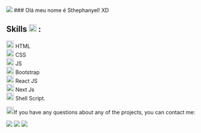 <!--### Hi there 👋-->

<!--
**sthephanyel/sthephanyel** is a ✨ _special_ ✨ repository because its `README.md` (this file) appears on your GitHub profile.

Here are some ideas to get you started:

- 🔭 I’m currently working on ...
- 🌱 I’m currently learning ...
- 👯 I’m looking to collaborate on ...
- 🤔 I’m looking for help with ...
- 💬 Ask me about ...
- 📫 How to reach me: ...
- 😄 Pronouns: ...
- ⚡ Fun fact: ...
-->
<img src="https://i.pinimg.com/564x/f3/23/6d/f3236d054763a548077b89912fc8e8ff.jpg"/>
### Olá meu nome é Sthephanyel! XD

## Skills <img src="https://github.githubassets.com/images/icons/emoji/unicode/1f4bb.png" width="20px"> : </br>
<img src="https://cdn.jsdelivr.net/gh/devicons/devicon/icons/html5/html5-original.svg" width="20px"/> HTML  </br>
<img src="https://cdn.jsdelivr.net/gh/devicons/devicon/icons/css3/css3-original.svg" width="20px" /> CSS </br>
<img src="https://cdn.jsdelivr.net/gh/devicons/devicon/icons/javascript/javascript-original.svg" width="20px"/> JS </br>
<img src="https://cdn.jsdelivr.net/gh/devicons/devicon/icons/bootstrap/bootstrap-original.svg" width="20px"/> Bootstrap </br>
<img src="https://cdn.jsdelivr.net/gh/devicons/devicon/icons/react/react-original.svg" width="20px"/> React JS </br>
<img src="https://cdn.jsdelivr.net/gh/devicons/devicon/icons/nextjs/nextjs-original.svg" width="20px"/> Next Js </br>
<img src="https://cdn.jsdelivr.net/gh/devicons/devicon/icons/bash/bash-original.svg" width="20px"/> Shell Script. </br>

<img src="https://github.githubassets.com/images/icons/emoji/unicode/1f680.png" width="20px">If you have any questions about any of the projects, you can contact me:

[<img src="https://img.shields.io/badge/linkedin-%230077B5.svg?&style=for-the-badge&logo=linkedin&logoColor=white" />](https://www.linkedin.com/in/sthephanyel-silva-pinheiro-a8a875183) 
[<img src = "https://img.shields.io/badge/instagram-%23E4405F.svg?&style=for-the-badge&logo=instagram&logoColor=white">](https://www.instagram.com/sthephanyel_silva/) 
[<img src = "https://img.shields.io/badge/facebook-%231877F2.svg?&style=for-the-badge&logo=facebook&logoColor=white">](https://www.facebook.com/sthephanyel.silva.7)
